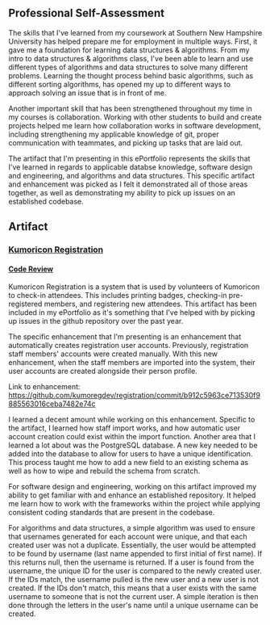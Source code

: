 ## Professional Self-Assessment

The skills that I've learned from my coursework at Southern New Hampshire University has helped prepare me for employment in multiple ways. First, it gave me a foundation for learning data structures & algorithms. From my intro to data structures & algorithms class, I've been able to learn and use different types of algorithms and data structures to solve many different problems. Learning the thought process behind basic algorithms, such as different sorting algorithms, has opened my up to different ways to approach solving an issue that is in front of me.

Another important skill that has been strengthened throughout my time in my courses is collaboration. Working with other students to build and create projects helped me learn how collaboration works in software development, including strengthening my applicable knowledge of git, proper communication with teammates, and picking up tasks that are laid out. 

The artifact that I'm presenting in this ePortfolio represents the skills that I've learned in regards to applicable databse knowledge, software design and engineering, and algorithms and data structures. This specific artifact and enhancement was picked as I felt it demonstrated all of those areas together, as well as demonstrating my ability to pick up issues on an established codebase. 

## Artifact

### [Kumoricon Registration](https://github.com/kumoregdev/registration)

#### [Code Review](https://learn.snhu.edu/d2l/common/viewFile.d2lfile/Database/MjIyMTE4MDk/caleb_dederick_2-2_code_review.mp4?ou=692037)

Kumoricon Registration is a system that is used by volunteers of Kumoricon to check-in attendees. This includes printing badges, checking-in pre-registered members, and registering new attendees. This artifact has been included in my ePortfolio as it's something that I've helped with by picking up issues in the github repository over the past year. 

The specific enhancement that I'm presenting is an enhancement that automatically creates registration user accounts. Previously, registration staff members' accounts were created manually. With this new enhancement, when the staff members are imported into the system, their user accounts are created alongside their person profile. 

Link to enhancement: https://github.com/kumoregdev/registration/commit/b912c5963ce713530f9885563016ceba7482e74c

I learned a decent amount while working on this enhancement. Specific to the artifact, I learned how staff import works, and how automatic user account creation could exist within the import function. Another area that I learned a lot about was the PostgreSQL database. A new key needed to be added into the database to allow for users to have a unique identification. This process taught me how to add a new field to an existing schema as well as how to wipe and rebuild the schema from scratch. 

For software design and engineering, working on this artifact improved my ability to get familiar with and enhance an established repository. It helped me learn how to work with the frameworks within the project while applying consistent coding standards that are present in the codebase. 

For algorithms and data structures, a simple algorithm was used to ensure that usernames generated for each account were unique, and that each created user was not a duplicate. Essentially, the user would be attempted to be found by username (last name appended to first initial of first name). If this returns null, then the username is returned. If a user is found from the username, the unique ID for the user is compared to the newly created user. If the IDs match, the username pulled is the new user and a new user is not created. If the IDs don't match, this means that a user exists with the same username to someone that is not the current user. A simple iteration is then done through the letters in the user's name until a unique username can be created. 

